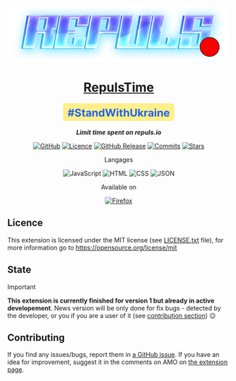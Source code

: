 <div align="center">

![GitHub](icons/banner.svg)

# [RepulsTime]
[![Stand With Ukraine](https://raw.githubusercontent.com/vshymanskyy/StandWithUkraine/main/badges/StandWithUkraine.svg)](https://stand-with-ukraine.pp.ua)

***Limit time spent on repuls.io***

[![GitHub](https://img.shields.io/badge/GitHub-%23121011.svg?logo=github&logoColor=white)](https://github.com/pandaroux007/RepulsTime)
[![Licence](https://img.shields.io/badge/License-MIT-brightgreen.svg)](https://github.com/pandaroux007/RepulsTime/blob/main/LICENCE.txt)
[![GitHub Release](https://img.shields.io/github/v/release/pandaroux007/RepulsTime?include_prereleases&style=flat&logo=auto&color=red&link=https%3A%2F%2Fgithub.com%2Fpandaroux007%2FRepulsTime%2Freleases)](https://github.com/pandaroux007/RepulsTime/releases)
[![Commits](https://img.shields.io/github/commit-activity/t/pandaroux007/RepulsTime)](https://github.com/pandaroux007/RepulsTime/commits/main/)
[![Stars](https://img.shields.io/github/stars/pandaroux007/RepulsTime.svg?style=social&label=Stars)](https://github.com/pandaroux007/RepulsTime)

Langages

![JavaScript](https://img.shields.io/badge/JavaScript-F7DF1E?logo=javascript&logoColor=000)
![HTML](https://img.shields.io/badge/HTML-%23E34F26.svg?logo=html5&logoColor=white)
![CSS](https://img.shields.io/badge/CSS-1572B6?logo=css3&logoColor=fff)
![JSON](https://img.shields.io/badge/JSON-000?logo=json&logoColor=fff)

Available on

[![Firefox](https://img.shields.io/badge/Firefox-FF7139?logo=Firefox&logoColor=white&style=flat)](https://addons.mozilla.org/en-US/firefox/addon/repulstime/)

</div>

## Licence
This extension is licensed under the MIT license (see [LICENSE.txt](LICENCE.txt) file), for more information go to https://opensource.org/license/mit

## State
> [!IMPORTANT]
> **This extension is currently finished for version 1 but already in active developement**. News version will be only done for fix bugs - detected by the developer, or you if you are a user of it (see [contribution section](#Contributing)) 😉

## Contributing
If you find any issues/bugs, report them in [a GitHub issue](https://www.github.com/pandaroux007/RepulsTime/issues). If you have an idea for improvement, suggest it in the comments on AMO on [the extension page](https://addons.mozilla.org/en-US/firefox/addon/repulstime/).

[RepulsTime]: https://addons.mozilla.org/en-US/firefox/addon/repulstime/
